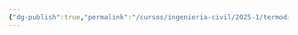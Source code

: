 ```yaml
---
{"dg-publish":true,"permalink":"/cursos/ingenieria-civil/2025-1/termodinamica/4-balance-en-maquinas/4-balance-en-maquinas/","tags":["I2IIQ1003"]}
---
```



